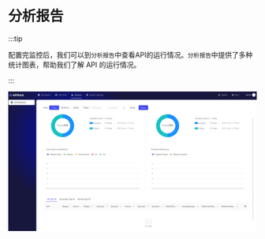 # 分析报告

:::tip

配置完监控后，我们可以到`分析报告`中查看API的运行情况。`分析报告`中提供了多种统计图表，帮助我们了解 API 的运行情况。

:::

![](images/2024-10-28/bd920673b71b05514a44eab4e18a64f50aea2ab69f629687aea46b346bcbf51c.png)  
